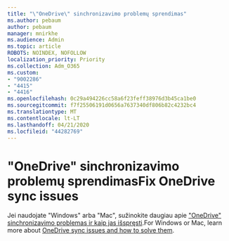 ```yaml
---
title: "\"OneDrive\" sinchronizavimo problemų sprendimas"
ms.author: pebaum
author: pebaum
manager: mnirkhe
ms.audience: Admin
ms.topic: article
ROBOTS: NOINDEX, NOFOLLOW
localization_priority: Priority
ms.collection: Adm_O365
ms.custom:
- "9002286"
- "4415"
- "4416"
ms.openlocfilehash: 0c29a494226cc58a6f23feff38976d3b45ca1be0
ms.sourcegitcommit: f7f25506191d0656a7637340df806b82c4232bc4
ms.translationtype: MT
ms.contentlocale: lt-LT
ms.lasthandoff: 04/21/2020
ms.locfileid: "44282769"
---
```

# <a name="fix-onedrive-sync-issues"></a><span data-ttu-id="ad8b1-102">"OneDrive" sinchronizavimo problemų sprendimas</span><span class="sxs-lookup"><span data-stu-id="ad8b1-102">Fix OneDrive sync issues</span></span>

<span data-ttu-id="ad8b1-103">Jei naudojate "Windows" arba "Mac", sužinokite daugiau apie ["OneDrive" sinchronizavimo problemas ir kaip jas išspręsti](https://support.office.com/article/fix-onedrive-sync-problems-0899b115-05f7-45ec-95b2-e4cc8c4670b2).</span><span class="sxs-lookup"><span data-stu-id="ad8b1-103">For Windows or Mac, learn more about [OneDrive sync issues and how to solve them](https://support.office.com/article/fix-onedrive-sync-problems-0899b115-05f7-45ec-95b2-e4cc8c4670b2).</span></span>
